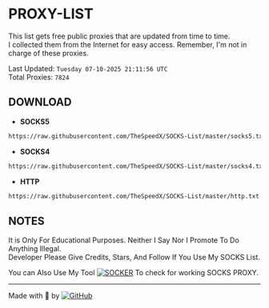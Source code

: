 
# PROXY-LIST

This list gets free public proxies that are updated from time to time.  
I collected them from the Internet for easy access. Remember, I'm not in charge of these proxies.

Last Updated: `Tuesday 07-10-2025 21:11:56 UTC`  
Total Proxies: `7824`  

## DOWNLOAD

- **SOCKS5**

```bash
https://raw.githubusercontent.com/TheSpeedX/SOCKS-List/master/socks5.txt
```

- **SOCKS4**

```bash
https://raw.githubusercontent.com/TheSpeedX/SOCKS-List/master/socks4.txt
```

- **HTTP**

```bash
https://raw.githubusercontent.com/TheSpeedX/SOCKS-List/master/http.txt
```


## NOTES

It is Only For Educational Purposes. Neither I Say Nor I Promote To Do Anything Illegal.  
Developer Please Give Credits, Stars, And Follow If You Use My SOCKS List.  

You can Also Use My Tool [![SOCKER](https://img.shields.io/badge/TheSpeedX-SOCKER-red)](https://github.com/TheSpeedX/socker) To check for working SOCKS PROXY.

---
Made with 🐍 by [![GitHub](https://img.shields.io/badge/GitHub-TheSpeedX-red)](https://github.com/TheSpeedX)

